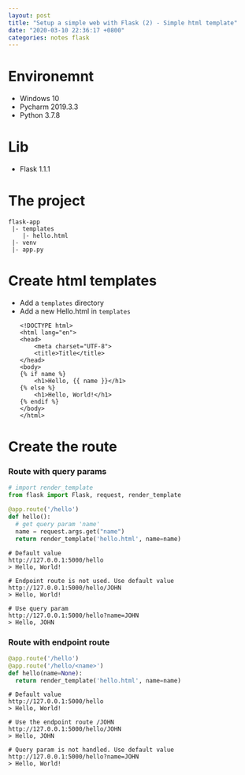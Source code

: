 ```yaml
---
layout: post
title: "Setup a simple web with Flask (2) - Simple html template"
date: "2020-03-10 22:36:17 +0800"
categories: notes flask
---
```

# Environemnt
- Windows 10
- Pycharm 2019.3.3
- Python 3.7.8

# Lib
- Flask 1.1.1

# The project
```
flask-app
 |- templates
    |- hello.html
 |- venv
 |- app.py
```

# Create html templates
- Add a `templates` directory
- Add a new Hello.html in `templates`
  ```
  <!DOCTYPE html>
  <html lang="en">
  <head>
      <meta charset="UTF-8">
      <title>Title</title>
  </head>
  <body>
  {% if name %}
      <h1>Hello, {{ name }}</h1>
  {% else %}
      <h1>Hello, World!</h1>
  {% endif %}
  </body>
  </html>
  ```

# Create the route
### Route with query params
  ```Python
  # import render_template
  from flask import Flask, request, render_template

  @app.route('/hello')
  def hello():
    # get query param 'name'
    name = request.args.get("name")
    return render_template('hello.html', name=name)
  ```
  ```
  # Default value
  http://127.0.0.1:5000/hello
  > Hello, World!

  # Endpoint route is not used. Use default value
  http://127.0.0.1:5000/hello/JOHN
  > Hello, World!

  # Use query param
  http://127.0.0.1:5000/hello?name=JOHN
  > Hello, JOHN
  ```
### Route with endpoint route
  ```Python
  @app.route('/hello')
  @app.route('/hello/<name>')
  def hello(name=None):
    return render_template('hello.html', name=name)
  ```
  ```
  # Default value
  http://127.0.0.1:5000/hello
  > Hello, World!

  # Use the endpoint route /JOHN
  http://127.0.0.1:5000/hello/JOHN
  > Hello, JOHN

  # Query param is not handled. Use default value
  http://127.0.0.1:5000/hello?name=JOHN
  > Hello, World!
  ```
